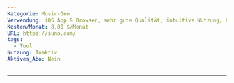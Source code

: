 ```yaml
---
Kategorie: Music-Gen
Verwendung: iOS App & Browser, sehr gute Qualität, intuitive Nutzung, Exportmöglichkeiten
Kosten/Monat: 8,00 $/Monat
URL: https://suno.com/
tags:
  - Tool
Nutzung: Inaktiv
Aktives_Abo: Nein
---
```

---

